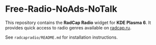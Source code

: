 # Free-Radio-NoAds-NoTalk

This repository contains the **RadCap Radio** widget for **KDE Plasma 6**. It
provides quick access to radio genres available on
[radcap.ru](http://radcap.ru).

See `radcapradio/README.md` for installation instructions.
